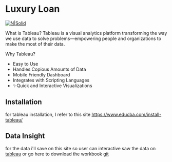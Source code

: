 # Luxury Loan

[![N|Solid](https://public.tableau.com/s/sites/default/files/Tableau-Public-logo.png)]([tableauhelp])

What is Tableau?
Tableau is a visual analytics platform transforming the way we use data to solve problems—empowering people and organizations to make the most of their data.

Why Tableau?
- Easy to Use
- Handles Copious Amounts of Data
- Mobile Friendly Dashboard
- Integrates with Scripting Languages
- ✨Quick and Interactive Visualizations

## Installation
for tableau installation, I refer to this site https://www.educba.com/install-tableau/

## Data Insight
for the data i'll save on this site so user can interactive saw the data on [tableau] or go here to download the workbook [git]



   [tableau]: <https://public.tableau.com/profile/itsfitriayu#!/vizhome/LuxuryLoan/Dashboard1?publish=yes>
   [tableauhelp]: <https://public.tableau.com/>
   [git]: <https://github.com/itsfitriayu/luxury_loan>
   
